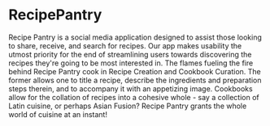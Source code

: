 # RecipePantry

Recipe Pantry is a social media application designed to assist those looking to share, receive, and search for recipes. Our app makes usability the utmost priority for the end of streamlining users towards discovering the recipes they're going to be most interested in. The flames fueling the fire behind Recipe Pantry cook in Recipe Creation and Cookbook Curation. The former allows one to title a recipe, describe the ingredients and preparation steps therein, and to accompany it with an appetizing image. Cookbooks allow for the collation of recipes into a cohesive whole - say a collection of Latin cuisine, or perhaps Asian Fusion? Recipe Pantry grants the whole world of cuisine at an instant!
